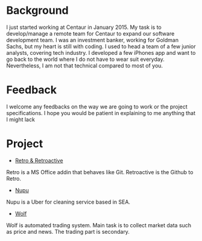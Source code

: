 # Background

I just started working at Centaur in January 2015. My task is to develop/manage a remote team for Centaur to expand our software
development team. I was an investment banker, working for Goldman Sachs, but my heart is still with coding. I used to head a 
team of a few junior analysts, covering tech industry. I developed a few iPhones app and want to go back to the world where I do
not have to wear suit everyday. Nevertheless, I am not that technical compared to most of you.

# Feedback

I welcome any feedbacks on the way we are going to work or the project specifications. I hope you would be patient in explaining
to me anything that I might lack

# Project

* [Retro & Retroactive](https://github.com/philipheines-centaur/retro-retroactive-pm)

Retro is a MS Office addin that behaves like Git. Retroactive is the Github to Retro.

* [Nupu](https://github.com/philipheines-centaur/nudu-pm)

Nupu is a Uber for cleaning service based in SEA.

* [Wolf](https://github.com/philipheines-centaur/wolf-pm)

Wolf is automated trading system. Main task is to collect market data such as price and news. The trading part is secondary.
